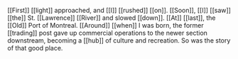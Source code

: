 [[First]] [[light]] approached, and [[I]] [[rushed]] [[on]]. [[Soon]], [[I]] [[saw]] [[the]] St. [[Lawrence]] [[River]] and slowed [[down]]. [[At]] [[last]], the [[Old]] Port of Montreal. [[Around]] [[when]] I was born, the former [[trading]] post gave up commercial operations to the newer section downstream, becoming a [[hub]] of culture and recreation. So was the story of that good place. 